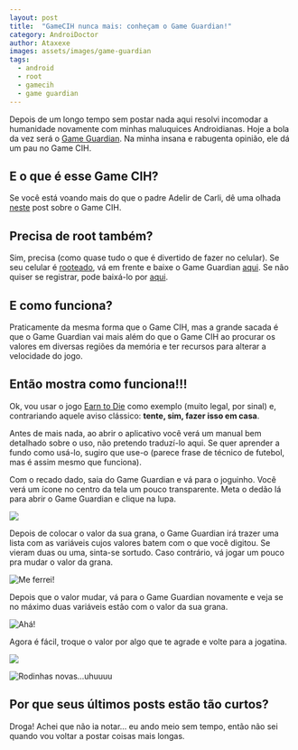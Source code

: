```yaml
---
layout: post
title:  "GameCIH nunca mais: conheçam o Game Guardian!"
category: AndroiDoctor
author: Ataxexe
images: assets/images/game-guardian
tags:
  - android
  - root
  - gamecih
  - game guardian
---
```


Depois de um longo tempo sem postar nada aqui resolvi incomodar a humanidade novamente com minhas maluquices Androidianas. Hoje a bola da vez será o [Game Guardian][]. Na minha insana e rabugenta opinião, ele dá um pau no Game CIH.

## E o que é esse Game CIH?

Se você está voando mais do que o padre Adelir de Carli, dê uma olhada [neste][post-gamecih] post sobre o Game CIH.

## Precisa de root também?

Sim, precisa (como quase tudo o que é divertido de fazer no celular). Se seu celular é [rooteado][post-root], vá em frente e baixe o Game Guardian [aqui][download]. Se não quiser se registrar, pode baixá-lo por [aqui][download-alternativo].

## E como funciona?

Praticamente da mesma forma que o Game CIH, mas a grande sacada é que o Game Guardian vai mais além do que o Game CIH ao procurar os valores em diversas regiões da memória e ter recursos para alterar a velocidade do jogo.

## Então mostra como funciona!!!

Ok, vou usar o jogo [Earn to Die][] como exemplo (muito legal, por sinal) e, contrariando aquele aviso clássico: **tente, sim, fazer isso em casa**.

Antes de mais nada, ao abrir o aplicativo você verá um manual bem detalhado sobre o uso, não pretendo traduzí-lo aqui. Se quer aprender a fundo como usá-lo, sugiro que use-o (parece frase de técnico de futebol, mas é assim mesmo que funciona).

Com o recado dado, saia do Game Guardian e vá para o joguinho. Você verá um ícone no centro da tela um pouco transparente. Meta o dedão lá para abrir o Game Guardian e clique na lupa.

![]({{site.url}}/{{page.images}}/game-guardian-input.png)

Depois de colocar o valor da sua grana, o Game Guardian irá trazer uma lista com as variáveis cujos valores batem com o que você digitou. Se vieram duas ou uma, sinta-se sortudo. Caso contrário, vá jogar um pouco pra mudar o valor da grana.

![Me ferrei!]({{site.url}}/{{page.images}}/game-guardian-search.png)

Depois que o valor mudar, vá para o Game Guardian novamente e veja se no máximo duas variáveis estão com o valor da sua grana.

![Ahá!]({{site.url}}/{{page.images}}/game-guardian-found.png)

Agora é fácil, troque o valor por algo que te agrade e volte para a jogatina.

![]({{site.url}}/{{page.images}}/game-guardian-replace.png)

![Rodinhas novas…uhuuuu]({{site.url}}/{{page.images}}/game-guardian-done.png)

## Por que seus últimos posts estão tão curtos?

Droga! Achei que não ia notar… eu ando meio sem tempo, então não sei quando vou voltar a postar coisas mais longas.

[post-root]: <{{ site.url }}/posts/root-o-papel-higienico-eletronico-para-o-seu-android>
[post-gamecih]: <{{site.url}}/posts/gamecih-o-gameshark-pra-android>
[game guardian]: <http://gameguardian.net>
[download]: <http://gameguardian.net/forum/files/file/2-gameguardian>
[download-alternativo]: <{{site.download}}/android/Game_Guardian-6.0.3.apk>
[earn to die]: <https://play.google.com/store/apps/details?id=com.notdoppler.earntodielite>
